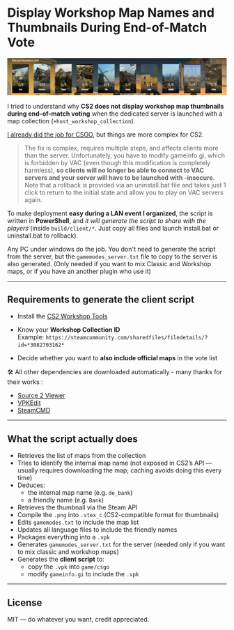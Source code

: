 # Display Workshop Map Names and Thumbnails During End-of-Match Vote

![Alt text](img/VoteWithThumbnails.png?raw=true "Vote With Thumbnails")

I tried to understand why **CS2 does not display workshop map thumbnails during end-of-match voting** when the dedicated server is launched with a map collection (`+host_workshop_collection`). 

[I already did the job for CSGO](https://github.com/Kitof/csgo_workshop_vote_fix/), but things are more complex for CS2.

> The fix is complex, requires multiple steps, and affects clients more than the server. Unfortunately, you have to modify gameinfo.gi, which is forbidden by VAC (even though this modification is completely harmless), **so clients will no longer be able to connect to VAC servers and your server will have to be launched with -insecure.**
Note that a rollback is provided via an uninstall.bat file and takes just 1 click to return to the initial state and allow you to play on VAC servers again.

To make deployment **easy during a LAN event I organized**, the script is written in **PowerShell**, and *it will generate the script to share with the players* (inside `build/client/*`. Just copy all files and launch install.bat or uninstall.bat to rollback).

Any PC under windows do the job. You don't need to generate the script from the server, but the `gamemodes_server.txt` file to copy to the server is also generated. (Only needed if you want to mix Classic and Workshop maps, or if you have an another plugin who use it)

---

## Requirements to generate the client script

- Install the [CS2 Workshop Tools](https://developer.valvesoftware.com/wiki/Counter-Strike_2_Workshop_Tools/Installing_and_Launching_Tools)

- Know your **Workshop Collection ID**  
  Example: `https://steamcommunity.com/sharedfiles/filedetails/?id=*3082703162*`

- Decide whether you want to **also include official maps** in the vote list

🛠️ All other dependencies are downloaded automatically - many thanks for their works :

- [Source 2 Viewer](https://valveresourceformat.github.io)
- [VPKEdit](https://github.com/craftablescience/VPKEdit)
- [SteamCMD](https://developer.valvesoftware.com/wiki/SteamCMD)

---

## What the script actually does

- Retrieves the list of maps from the collection
- Tries to identify the internal map name (not exposed in CS2’s API — usually requires downloading the map; caching avoids doing this every time)
- Deduces:
  - the internal map name (e.g. `de_bank`)
  - a friendly name (e.g. `Bank`)
- Retrieves the thumbnail via the Steam API
- Compile the `.png` into `.vtex_c` (CS2-compatible format for thumbnails)
- Edits `gamemodes.txt` to include the map list
- Updates all language files to include the friendly names
- Packages everything into a `.vpk`
- Generates `gamemodes_server.txt` for the server (needed only if you want to mix classic and workshop maps)
- Generates the **client script** to:
  - copy the `.vpk` into `game/csgo`
  - modify `gameinfo.gi` to include the `.vpk`

---

## License

MIT — do whatever you want, credit appreciated.
